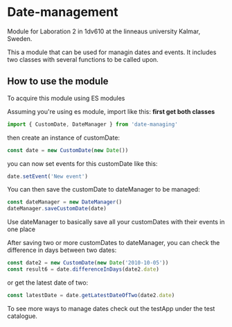 # Date-management
Module for Laboration 2 in 1dv610 at the linneaus university Kalmar, Sweden.

This a module that can be used for managin dates and events. It includes two classes with several functions to be called upon. 

## How to use the module
To acquire this module using ES modules

Assuming you're using es module, import like this:
**first get both classes**
``` javascript
import { CustomDate, DateManager } from 'date-managing'
```
then create an instance of customDate:
``` javascript
const date = new CustomDate(new Date())
```
you can now set events for this customDate like this:
``` javascript
date.setEvent('New event')
```

You can then save the customDate to dateManager to be managed:
``` javascript
const dateManager = new DateManager()
dateManager.saveCustomDate(date)
```
Use dateManager to basically save all your customDates with their events in one place

After saving two or more customDates to dateManager, you can check the difference in days between two dates:
``` javascript
const date2 = new CustomDate(new Date('2010-10-05'))
const result6 = date.differenceInDays(date2.date)
```
or get the latest date of two:
``` javascript
const latestDate = date.getLatestDateOfTwo(date2.date)
```
To see more ways to manage dates check out the testApp under the test catalogue.

